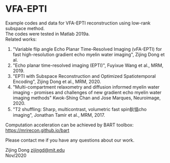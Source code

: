 # VFA-EPTI
Example codes and data for VFA-EPTI reconstruction using low-rank subspace method.  
The codes were tested in Matlab 2019a.  
Related works:
 1) "Variable flip angle Echo Planar Time-Resolved Imaging (vFA-EPTI) for fast high-resolution gradient echo myelin water imaging", Zijing Dong et al.  
 2) "Echo planar time-resolved imaging (EPTI)", Fuyixue Wang et al., MRM, 2019.  
 3) "EPTI with Subspace Reconstruction and Optimized Spatiotemporal Encoding", Zijing Dong et al., MRM, 2020.  
 4) "Multi-compartment relaxometry and diffusion informed myelin water imaging - promises and challenges of new gradient echo myelin water imaging methods" Kwok-Shing Chan and Jose Marques, Neuroimage, 2020.  
 5) "T2 shuffling: Sharp, multicontrast, volumetric fast spin鈥恊cho imaging", Jonathan Tamir et al., MRM, 2017.  

Computation acceleration can be achieved by BART toolbox: https://mrirecon.github.io/bart  

Please contact me if you have any questions about our work.  

Zijing Dong <zijingd@mit.edu>  
Nov/2020
